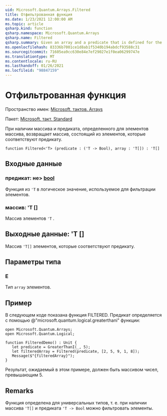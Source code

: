 ```yaml
---
uid: Microsoft.Quantum.Arrays.Filtered
title: Отфильтрованная функция
ms.date: 1/23/2021 12:00:00 AM
ms.topic: article
qsharp.kind: function
qsharp.namespace: Microsoft.Quantum.Arrays
qsharp.name: Filtered
qsharp.summary: Given an array and a predicate that is defined for the elements of the array, returns an array that consists of those elements that satisfy the predicate.
ms.openlocfilehash: 83336b7001ce1d8ab1f5340b194abdcf93588c31
ms.sourcegitcommit: 71605ea9cc630e84e7ef29027e1f0ea06299747e
ms.translationtype: MT
ms.contentlocale: ru-RU
ms.lasthandoff: 01/26/2021
ms.locfileid: "98847159"
---
```

# <a name="filtered-function"></a>Отфильтрованная функция

Пространство имен: [Microsoft. тактов. Arrays](xref:Microsoft.Quantum.Arrays)

Пакет: [Microsoft. такт. Standard](https://nuget.org/packages/Microsoft.Quantum.Standard)


При наличии массива и предиката, определенного для элементов массива, возвращает массив, состоящий из элементов, которые соответствуют предикату.

```qsharp
function Filtered<'T> (predicate : ('T -> Bool), array : 'T[]) : 'T[]
```


## <a name="input"></a>Входные данные

### <a name="predicate--t---bool"></a>предикат: не> [bool](xref:microsoft.quantum.lang-ref.bool)

Функция из `'T` в логическое значение, используемое для фильтрации элементов.


### <a name="array--t"></a>массив: 'T []

Массив элементов `'T` .



## <a name="output--t"></a>Выходные данные: 'T []

Массив `'T[]` элементов, которые соответствуют предикату.

## <a name="type-parameters"></a>Параметры типа

### <a name="t"></a>Е

Тип `array` элементов.

## <a name="example"></a>Пример

В следующем коде показана функция FILTERED.
Предикат определяется с помощью @"microsoft.quantum.logical.greaterthani" функции:

```qsharp
open Microsoft.Quantum.Arrays;
open Microsoft.Quantum.Logical;

function FilteredDemo() : Unit {
   let predicate = GreaterThanI(_, 5);
   let filteredArray = Filtered(predicate, [2, 5, 9, 1, 8]);
   Message($"{filteredArray}");
}
```

Результат, ожидаемый в этом примере, должен быть массивом чисел, превышающим 5.

## <a name="remarks"></a>Remarks

Функция определена для универсальных типов, т. е. при наличии массива `'T[]` и предиката `'T -> Bool` можно фильтровать элементы.
